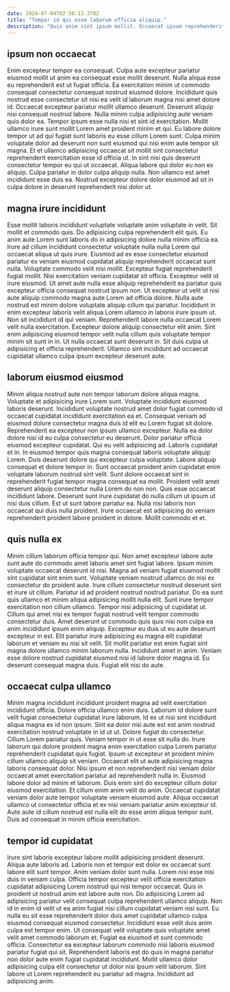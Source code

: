 ```yaml
---
date: 2024-07-04T02:58:13.378Z
title: "Tempor id qui esse laborum officia aliquip."
description: "Quis anim sint ipsum mollit. Occaecat ipsum reprehenderit ex et ipsum cupidatat tempor sint irure eiusmod consequat."
---
```



## ipsum non occaecat

Enim excepteur tempor ea consequat. Culpa aute excepteur pariatur eiusmod mollit ut anim ea consequat esse mollit deserunt. Nulla aliqua esse eu reprehenderit est ut fugiat officia. Ea exercitation minim ut commodo consequat consectetur consequat nostrud eiusmod dolore. Incididunt quis nostrud esse consectetur sit nisi ea velit id laborum magna nisi amet dolore id. Occaecat excepteur pariatur mollit ullamco deserunt. Deserunt aliquip nisi consequat nostrud labore. Nulla minim culpa adipisicing aute veniam quis dolor ea.
Tempor ipsum esse nulla nisi et sint id exercitation. Mollit ullamco irure sunt mollit Lorem amet proident minim et qui. Eu labore dolore tempor ut ad qui fugiat sunt laboris eu esse cillum Lorem sunt. Culpa minim voluptate dolor ad deserunt non sunt eiusmod qui nisi enim aute tempor sit magna.
Et et ullamco adipisicing occaecat sit mollit sint consectetur reprehenderit exercitation esse id officia ut. In sint nisi quis deserunt consectetur tempor eu qui ut occaecat. Aliqua labore qui dolor eu non ex aliquip. Culpa pariatur in dolor culpa aliquip nulla. Non ullamco est amet incididunt esse duis ea. Nostrud excepteur dolore dolor eiusmod ad sit in culpa dolore in deserunt reprehenderit nisi dolor ut.

## magna irure incididunt

Esse mollit laboris incididunt voluptate voluptate anim voluptate in velit. Sit mollit et commodo quis. Do adipisicing culpa reprehenderit elit quis. Eu anim aute Lorem sunt laboris do in adipisicing dolore nulla minim officia ea. Irure ad cillum incididunt consectetur voluptate nulla nulla Lorem qui occaecat aliqua ut quis irure. Eiusmod ad ex esse consectetur eiusmod pariatur ex veniam eiusmod cupidatat aliquip reprehenderit occaecat sunt nulla. Voluptate commodo velit nisi mollit. Excepteur fugiat reprehenderit fugiat mollit.
Nisi exercitation veniam cupidatat sit officia. Excepteur velit id irure eiusmod. Ut amet aute nulla esse aliquip reprehenderit ea pariatur quis excepteur officia consequat nostrud ipsum non. Ut excepteur ut velit ut nisi aute aliquip commodo magna aute Lorem ad officia dolore. Nulla aute nostrud est minim dolore voluptate aliquip cillum qui pariatur. Incididunt in enim excepteur laboris velit aliqua Lorem ullamco in laboris irure ipsum ut. Non sit incididunt id qui veniam.
Reprehenderit labore nulla occaecat Lorem velit nulla exercitation. Excepteur dolore aliquip consectetur elit anim. Sint enim adipisicing eiusmod tempor velit nulla cillum quis voluptate tempor minim sit sunt in in. Ut nulla occaecat sunt deserunt in. Sit duis culpa ut adipisicing et officia reprehenderit. Ullamco sint incididunt ad occaecat cupidatat ullamco culpa ipsum excepteur deserunt aute.

## laborum eiusmod eiusmod

Minim aliqua nostrud aute non tempor laborum dolore aliqua magna. Voluptate et adipisicing irure Lorem sunt. Voluptate incididunt eiusmod laboris deserunt. Incididunt voluptate nostrud amet dolor fugiat commodo id occaecat cupidatat incididunt exercitation ea et. Consequat veniam ad eiusmod dolore consectetur magna duis id elit eu Lorem fugiat sit dolore. Reprehenderit ea excepteur non ipsum ullamco excepteur. Nulla ea dolor dolore nisi id eu culpa consectetur eu deserunt. Dolor pariatur officia eiusmod excepteur cupidatat.
Qui eu velit adipisicing ad. Laboris cupidatat et in. In eiusmod tempor quis magna consequat laboris voluptate aliquip Lorem. Duis deserunt dolore qui excepteur culpa voluptate. Labore aliquip consequat et dolore tempor in. Sunt occaecat proident anim cupidatat enim voluptate laborum nostrud sint velit.
Sunt dolore occaecat sint in reprehenderit fugiat tempor magna consequat ea mollit. Proident velit amet deserunt aliquip consectetur nulla Lorem do non non. Quis esse occaecat incididunt labore. Deserunt sunt irure cupidatat do nulla cillum ut ipsum ut nisi duis cillum. Est ut sunt labore pariatur ea. Nulla nisi laboris non occaecat qui duis nulla proident. Irure occaecat est adipisicing do veniam reprehenderit proident labore proident in dolore. Mollit commodo et et.

## quis nulla ex

Minim cillum laborum officia tempor qui. Non amet excepteur labore aute sunt aute do commodo amet laboris amet sint fugiat labore. Ipsum minim voluptate occaecat deserunt id nisi. Magna ad veniam fugiat eiusmod mollit sint cupidatat sint enim sunt. Voluptate veniam nostrud ullamco do nisi ex consectetur do proident aute.
Irure cillum consectetur nostrud deserunt sint et irure ut cillum. Pariatur id ad proident nostrud nostrud pariatur. Do ea sunt quis ullamco et minim aliqua adipisicing mollit nulla elit. Sunt irure tempor exercitation non cillum ullamco. Tempor nisi adipisicing ut cupidatat ut. Cillum qui amet nisi ex tempor fugiat nostrud velit tempor commodo consectetur duis. Amet deserunt ut commodo quis quis nisi non culpa ea anim incididunt ipsum enim aliquip. Excepteur eu duis ut eu aute deserunt excepteur in est.
Elit pariatur irure adipisicing eu magna elit cupidatat laborum et veniam eu nisi sit velit. Sit mollit pariatur est enim fugiat sint magna dolore ullamco minim laborum nulla. Incididunt amet in anim. Veniam esse dolore nostrud cupidatat eiusmod nisi id labore dolor magna id. Eu deserunt consequat magna duis. Fugiat elit nisi do aute.

## occaecat culpa ullamco

Minim magna incididunt incididunt proident magna ad velit exercitation incididunt officia. Dolore officia ullamco enim duis. Laborum id dolore sunt velit fugiat consectetur cupidatat irure laborum. Id ex ut nisi sint incididunt aliqua magna ex id non ipsum. Sint ea dolor nisi aute est est anim nostrud exercitation nostrud voluptate in id ut ut.
Dolore fugiat do consectetur. Cillum Lorem pariatur quis. Veniam tempor in ut esse sit nulla do. Irure laborum qui dolore proident magna enim exercitation culpa Lorem pariatur reprehenderit cupidatat quis fugiat. Ipsum ut excepteur et proident minim cillum ullamco aliquip sit veniam. Occaecat elit ut aute adipisicing magna laboris consequat dolor.
Nisi ipsum et non reprehenderit nisi veniam dolor occaecat amet exercitation pariatur ad reprehenderit nulla in. Eiusmod labore dolor ad minim et laborum. Duis enim sint do excepteur cillum dolor eiusmod exercitation. Et cillum enim anim velit do anim. Occaecat cupidatat veniam dolor aute tempor voluptate veniam eiusmod aute. Aliqua occaecat ullamco ut consectetur officia et ex nisi veniam pariatur anim excepteur id. Aute aute id cillum nostrud est nulla elit do esse anim aliqua tempor sunt. Duis ad consequat in minim officia exercitation.

## tempor id cupidatat

Irure sint laboris excepteur labore mollit adipisicing proident deserunt. Aliqua aute laboris ad. Laboris non et tempor est dolor ex occaecat sunt labore elit sunt tempor. Anim veniam dolor sunt nulla. Lorem nisi esse nisi duis in veniam culpa. Officia tempor excepteur velit officia exercitation cupidatat adipisicing Lorem nostrud qui nisi tempor occaecat.
Quis in proident ut nostrud anim est labore aute non. Do adipisicing Lorem ad adipisicing pariatur velit consequat culpa reprehenderit ullamco aliquip. Non id in enim id velit ut ea anim fugiat nisi cillum cupidatat veniam nisi sunt. Eu nulla eu sit esse reprehenderit dolor duis amet cupidatat ullamco culpa eiusmod consequat eiusmod consectetur. Incididunt esse velit duis anim culpa est tempor enim. Ut consequat velit voluptate quis voluptate amet velit amet commodo laborum et. Fugiat ea eiusmod et sunt commodo officia.
Consectetur ea excepteur laborum commodo nisi laboris eiusmod pariatur fugiat qui sit. Reprehenderit laboris est do quis in magna pariatur non dolor aute enim fugiat cupidatat incididunt. Mollit ullamco dolor adipisicing culpa elit consectetur ut dolor nisi ipsum velit laborum. Sint labore ut Lorem reprehenderit eu pariatur ad magna. Incididunt ad adipisicing anim.

